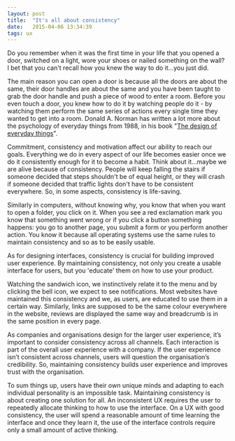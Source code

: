```yaml
---
layout: post
title:  "It's all about consistency"
date:   2015-04-06 13:34:39
tags: ux
---
```


Do you remember when it was the first time in your life that you opened a door, switched on a light, wore your shoes or nailed something on the wall? I bet that you can't recall how you knew the way to do it...you just did.

The main reason you can open a door is because all the doors are about the same, their door handles are about the same and you have been taught to grab the door handle and push a piece of wood to enter a room. Before you even touch a door, you knew how to do it by watching people do it - by watching them perform the same series of actions every single time they wanted to get into a room. Donald A. Norman has written a lot more about the psychology of everyday things from 1988, in his book "<a href="http://itu.dk/people/miguel/DesignReadings/Readings/!other%20readings/The%20Design%20of%20Everyday%20Things%20-%20Don%20Norman.pdf" target="_blank" title="The design of everyday things">The design of everyday things</a>".

Commitment, consistency and motivation affect our ability to reach our goals. Everything we do in every aspect of our life becomes easier once we do it consistently enough for it to become a habit. Think about it...maybe we are alive because of consistency. People will keep falling the stairs if someone decided that steps shouldn't be of equal height, or they will crash if someone decided that traffic lights don't have to be consistent everywhere. So, in some aspects, consistency is life-saving.

Similarly in computers, without knowing why, you know that when you want to open a folder, you click on it. When you see a red exclamation mark you know that something went wrong or if you click a button something happens: you go to another page, you submit a form or you perform another action. You know it because all operating systems use the same rules to maintain consistency and so as to be easily usable.

As for designing interfaces, consistency is crucial for building improved user experience. By maintaining consistency, not only you create a usable interface for users, but you 'educate' them on how to use your product.

Watching the sandwich icon, we instinctively relate it to the menu and by clicking the bell icon, we expect to see notifications. Most websites have maintained this consistency and we, as users, are educated to use them in a certain way. Similarly, links are supposed to be the same colour everywhere in the website, reviews are displayed the same way and breadcrumb is in the same position in every page.

As companies and organisations design for the larger user experience, it’s important to consider consistency across all channels.  Each interaction is part of the overall user experience with a company. If the user experience isn’t consistent across channels, users will question the organisation’s credibility. So, maintaining consistency builds user experience and improves trust with the organisation.

To sum things up, users have their own unique minds and adapting to each individual personality is an impossible task. Maintaining consistency is about creating one solution for all. An inconsistent UX requires the user to repeatedly allocate thinking to how to use the interface.  On a UX with good consistency, the user will spend a reasonable amount of time learning the interface and once they learn it, the use of the interface controls require only a small amount of active thinking.
